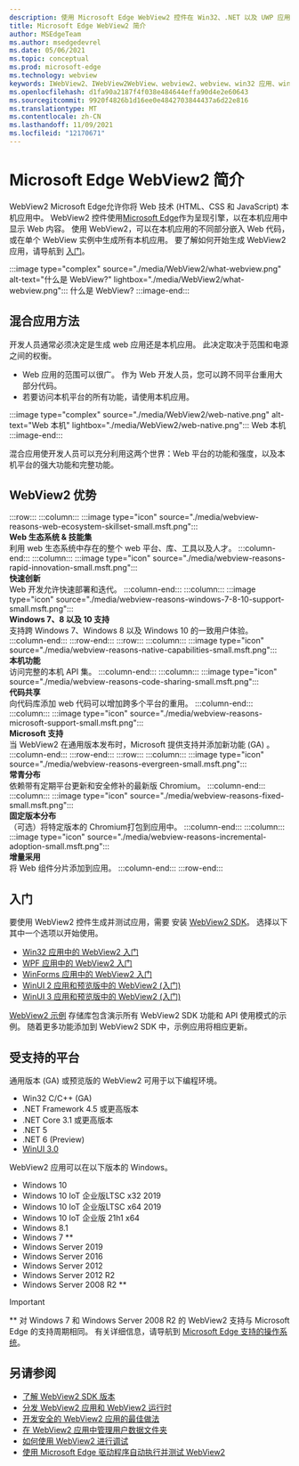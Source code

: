 ```yaml
---
description: 使用 Microsoft Edge WebView2 控件在 Win32、.NET 以及 UWP 应用中托管 web 内容
title: Microsoft Edge WebView2 简介
author: MSEdgeTeam
ms.author: msedgedevrel
ms.date: 05/06/2021
ms.topic: conceptual
ms.prod: microsoft-edge
ms.technology: webview
keywords: IWebView2、IWebView2WebView、webview2、webview、win32 应用、win32、edge、ICoreWebView2、CoreWebView2、ICoreWebView2Host、浏览器控件、edge html、Windows Forms、WinForms、WPF、.NET、WinUI、Project Reunion
ms.openlocfilehash: d1fa90a2187f4f038e484644effa90d4e2e60643
ms.sourcegitcommit: 9920f4826b1d16ee0e4842703844437a6d22e816
ms.translationtype: MT
ms.contentlocale: zh-CN
ms.lasthandoff: 11/09/2021
ms.locfileid: "12170671"
---
```

# <a name="introduction-to-microsoft-edge-webview2"></a>Microsoft Edge WebView2 简介

WebView2 Microsoft Edge允许你将 Web 技术 (HTML、CSS 和 JavaScript) 本机应用中。  WebView2 控件使用[Microsoft Edge](https://www.microsoftedgeinsider.com)作为呈现引擎，以在本机应用中显示 Web 内容。  使用 WebView2，可以在本机应用的不同部分嵌入 Web 代码，或在单个 WebView 实例中生成所有本机应用。  要了解如何开始生成 WebView2 应用，请导航到 [入门](#get-started)。

:::image type="complex" source="./media/WebView2/what-webview.png" alt-text="什么是 WebView?" lightbox="./media/WebView2/what-webview.png":::
   什么是 WebView?
:::image-end:::


<!-- ====================================================================== -->
## <a name="hybrid-app-approach"></a>混合应用方法

开发人员通常必须决定是生成 web 应用还是本机应用。  此决定取决于范围和电源之间的权衡。
*  Web 应用的范围可以很广。  作为 Web 开发人员，您可以跨不同平台重用大部分代码。
*  若要访问本机平台的所有功能，请使用本机应用。

:::image type="complex" source="./media/WebView2/web-native.png" alt-text="Web 本机" lightbox="./media/WebView2/web-native.png":::
   Web 本机
:::image-end:::

混合应用使开发人员可以充分利用这两个世界：Web 平台的功能和强度，以及本机平台的强大功能和完整功能。


<!-- ====================================================================== -->
## <a name="webview2-benefits"></a>WebView2 优势

<!--
In the below table, keep two trailing spaces after each image line and after each heading line, to keep card elements tight but not concatenated.
Similar table: [Overview of Progressive Web Apps (PWAs)](..\progressive-web-apps-chromium\index.md#characteristics-of-a-pwa)
-->

:::row:::
    :::column:::
        :::image type="icon" source="./media/webview-reasons-web-ecosystem-skillset-small.msft.png":::  
        **Web 生态系统 & 技能集**  
        利用 web 生态系统中存在的整个 web 平台、库、工具以及人才。
    :::column-end:::
    :::column:::
        :::image type="icon" source="./media/webview-reasons-rapid-innovation-small.msft.png":::  
        **快速创新**  
        Web 开发允许快速部署和迭代。
    :::column-end:::
    :::column:::
        :::image type="icon" source="./media/webview-reasons-windows-7-8-10-support-small.msft.png":::  
        **Windows 7、8 以及 10 支持**  
        支持跨 Windows 7、Windows 8 以及 Windows 10 的一致用户体验。
    :::column-end:::
:::row-end:::
:::row:::
    :::column:::
        :::image type="icon" source="./media/webview-reasons-native-capabilities-small.msft.png":::  
        **本机功能**  
        访问完整的本机 API 集。
    :::column-end:::
    :::column:::
        :::image type="icon" source="./media/webview-reasons-code-sharing-small.msft.png":::  
        **代码共享**  
        向代码库添加 web 代码可以增加跨多个平台的重用。
    :::column-end:::
    :::column:::
        :::image type="icon" source="./media/webview-reasons-microsoft-support-small.msft.png":::  
        **Microsoft 支持**  
        当 WebView2 在通用版本发布时，Microsoft 提供支持并添加新功能 (GA) 。
    :::column-end:::
:::row-end:::
:::row:::
    :::column:::
        :::image type="icon" source="./media/webview-reasons-evergreen-small.msft.png":::  
        **常青分布**  
        依赖带有定期平台更新和安全修补的最新版 Chromium。
    :::column-end:::
    :::column:::
        :::image type="icon" source="./media/webview-reasons-fixed-small.msft.png":::  
        **固定版本分布**  
        （可选）将特定版本的 Chromium打包到应用中。
    :::column-end:::
    :::column:::
        :::image type="icon" source="./media/webview-reasons-incremental-adoption-small.msft.png":::  
        **增量采用**  
        将 Web 组件分片添加到应用。
    :::column-end:::
:::row-end:::

<!-- In the above table, keep two trailing spaces after each image line and after each heading line, to keep card elements tight but not concatenated. -->


<!-- ====================================================================== -->
## <a name="get-started"></a>入门

要使用 WebView2 控件生成并测试应用，需要 <!--both Microsoft Edge and -->安装 [WebView2 SDK](https://www.nuget.org/packages/Microsoft.Web.WebView2)。  选择以下其中一个选项以开始使用。

*   [Win32 应用中的 WebView2 入门](./get-started/win32.md)
*   [WPF 应用中的 WebView2 入门](./get-started/wpf.md)
*   [WinForms 应用中的 WebView2 入门](./get-started/winforms.md)
*   [WinUI 2 应用和预览版中的 WebView2 (入门) ](./get-started/winui2.md)
*   [WinUI 3 应用和预览版中的 WebView2 (入门) ](./get-started/winui.md)

[WebView2 示例](https://github.com/MicrosoftEdge/WebView2Samples) 存储库包含演示所有 WebView2 SDK 功能和 API 使用模式的示例。  随着更多功能添加到 WebView2 SDK 中，示例应用将相应更新。


<!-- ====================================================================== -->
## <a name="supported-platforms"></a>受支持的平台

通用版本 (GA) 或预览版的 WebView2 可用于以下编程环境。

*   Win32 C/C++ (GA) 
*   .NET Framework 4.5 或更高版本
*   .NET Core 3.1 或更高版本
*   .NET 5
*   .NET 6 (Preview) 
*   [WinUI 3.0](/uwp/toolkits/winui3/index)

WebView2 应用可以在以下版本的 Windows。

*   Windows 10
*   Windows 10 IoT 企业版LTSC x32 2019
*   Windows 10 IoT 企业版LTSC x64 2019
*   Windows 10 IoT 企业版 21h1 x64
*   Windows 8.1
*   Windows 7 \*\*
*   Windows Server 2019
*   Windows Server 2016
*   Windows Server 2012
*   Windows Server 2012 R2
*   Windows Server 2008 R2 \*\*

> [!IMPORTANT]
> \*\* 对 Windows 7 和 Windows Server 2008 R2 的 WebView2 支持与 Microsoft Edge 的支持周期相同。  有关详细信息，请导航到 [Microsoft Edge 支持的操作系统](/deployedge/microsoft-edge-supported-operating-systems)。


<!-- ====================================================================== -->
## <a name="see-also"></a>另请参阅

*  [了解 WebView2 SDK 版本](./concepts/versioning.md)
*  [分发 WebView2 应用和 WebView2 运行时](./concepts/distribution.md)
*  [开发安全的 WebView2 应用的最佳做法](./concepts/security.md)
*  [在 WebView2 应用中管理用户数据文件夹](./concepts/user-data-folder.md)
*  [如何使用 WebView2 进行调试](./how-to/debug.md)
*  [使用 Microsoft Edge 驱动程序自动执行并测试 WebView2](./how-to/webdriver.md)
